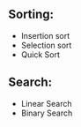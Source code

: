 ## Sorting: 
- Insertion sort
- Selection sort
- Quick Sort

## Search:
- Linear Search
- Binary Search

